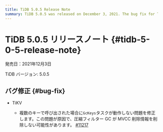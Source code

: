 ```yaml
---
title: TiDB 5.0.5 Release Note
summary: TiDB 5.0.5 was released on December 3, 2021. The bug fix for TiKV addresses an issue where the `GcKeys` task does not work when called by multiple keys, causing compaction filter GC to not drop MVCC deletion information. Issue #11217 on GitHub provides more details.
---
```


# TiDB 5.0.5 リリースノート {#tidb-5-0-5-release-note}

発売日：2021年12月3日

TiDB バージョン: 5.0.5

## バグ修正 {#bug-fix}

-   TiKV

    -   複数のキーで呼び出された場合に`GcKeys`タスクが動作しない問題を修正します。この問題が原因で、圧縮フィルター GC が MVCC 削除情報を削除しない可能性があります。 [#11217](https://github.com/tikv/tikv/issues/11217)
